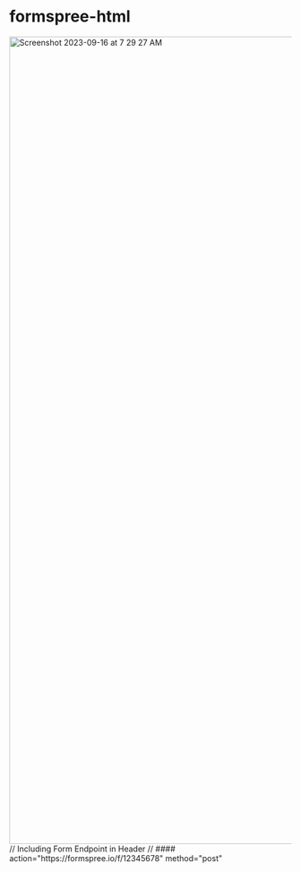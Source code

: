 # formspree-html
<img width="1440" alt="Screenshot 2023-09-16 at 7 29 27 AM" src="https://github.com/sudo-self/formspree-contact/assets/119916323/cf823d12-a294-454f-b86d-8124b17aaf0f">
// Including Form Endpoint in Header //
#### action="https://formspree.io/f/12345678" method="post"
